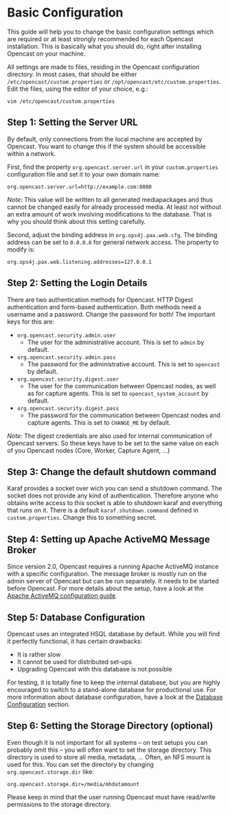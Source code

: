Basic Configuration
===================

This guide will help you to change the basic configuration settings which are required or at least strongly recommended
for each Opencast installation. This is basically what you should do, right after installing Opencast on your machine.

All settings are made to files, residing in the Opencast configuration directory. In most cases, that should be either
`/etc/opencast/custom.properties` or `/opt/opencast/etc/custom.properties`. Edit the files, using the editor of your
choice, e.g.:

    vim /etc/opencast/custom.properties


Step 1: Setting the Server URL
------------------------------

By default, only connections from the local machine are accepted by Opencast.  You want to change this if the system
should be accessible within a network.

First, find the property `org.opencast.server.url` in your `custom.properties` configuration file and set it to
your own domain name:

    org.opencast.server.url=http://example.com:8080

*Note:* This value will be written to all generated mediapackages and thus cannot be changed easily for already
processed media. At least not without an extra amount of work involving modifications to the database. That is why you
should think about this setting carefully.

Second, adjust the binding address in `org.ops4j.pax.web.cfg`. The binding address can be set to `0.0.0.0` for general
network access. The property to modify is:

    org.ops4j.pax.web.listening.addresses=127.0.0.1


Step 2: Setting the Login Details
---------------------------------

There are two authentication methods for Opencast. HTTP Digest authentication and form-based authentication. Both
methods need a username and a password. Change the password for both! The important keys for this are:

 - `org.opencast.security.admin.user`
    - The user for the administrative account. This is set to `admin` by default.
 - `org.opencast.security.admin.pass`
    - The password for the administrative account. This is set to `opencast` by default.
 - `org.opencast.security.digest.user`
    - The user for the communication between Opencast nodes, as well as for capture agents. This is set to
      `opencast_system_account` by default.
 - `org.opencast.security.digest.pass`
    - The password for the communication between Opencast nodes and capture agents. This is set to `CHANGE_ME` by
      default.

*Note:* The digest credentials are also used for internal communication of Opencast servers. So these keys have to be
set to the same value on each of you Opencast nodes (Core, Worker, Capture Agent, …)


Step 3: Change the default shutdown command
-------------------------------------------

Karaf provides a socket over wich you can send a shutdown command. The socket does not provide any kind of
authentication. Therefore anyone who obtains write access to this socket is able to shutdown karaf and everything
that runs on it. There is a default `karaf.shutdown.command` defined in `custom.properties`. Change this to something
secret.


Step 4: Setting up Apache ActiveMQ Message Broker
-------------------------------------------------

Since version 2.0, Opencast requires a running Apache ActiveMQ instance with a specific configuration.  The message
broker is mostly run on the admin server of Opencast but can be run separately. It needs to be started before Opencast.
For more details about the setup, have a look at the [Apache ActiveMQ configuration guide](message-broker.md).


Step 5: Database Configuration
------------------------------

Opencast uses an integrated HSQL database by default. While you will find it perfectly functional, it has certain
drawbacks:

 - It is rather slow
 - It cannot be used for distributed set-ups
 - Upgrading Opencast with this database is not possible

For testing, it is totally fine to keep the internal database, but you are highly encouraged to switch to a stand-alone
database for productional use. For more information about database configuration, have a look at the [Database
Configuration](database.md) section.


Step 6: Setting the Storage Directory (optional)
------------------------------------------------

Even though it is not important for all systems – on test setups you can probably omit this – you will often want to set
the storage directory. This directory is used to store all media, metadata, … Often, an NFS mount is used for this. You
can set the directory by changing `org.opencast.storage.dir` like:

    org.opencast.storage.dir=/media/mhdatamount

Please keep in mind that the user running Opencast must have read/write permissions to the storage directory.

